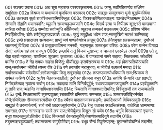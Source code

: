 001  सञ्जय उवाच
001a अथ शूरा महाराज परस्परकृतागसः
001c जग्मुः स्वशिबिराण्येव रुधिरेण समुक्षिताः
002a विश्रम्य च यथान्यायं पूजयित्वा परस्परम्
002c सन्नद्धाः समदृश्यन्त भूयो युद्धचिकीर्षया
003a ततस्तव सुतो राजंश्चिन्तयाभिपरिप्लुतः
003c विस्रवच्छोणिताक्ताङ्गः पप्रच्छेदम्पितामहम्
004a सैन्यानि रौद्राणि भयानकानि; व्यूढानि सम्यग्बहुलध्वजानि
004c विदार्य हत्वा च निपीड्य शूरा;स्ते पाण्डवानां त्वरिता रथौघाः
005a सम्मोह्य सर्वान्युधि कीर्तिमन्तो; व्यूहञ्च तम्मकरं वज्रकल्पम्
005c प्रविश्य भीमेन निबर्हितोऽस्मि; घोरैः शरैर्मृत्युदण्डप्रकाशैः
006a क्रुद्धं तमुद्वीक्ष्य भयेन राज;न्सम्मूर्छितो नालभं शान्तिमद्य
006c इच्छे प्रसादात्तव सत्यसन्ध; प्राप्तुं जयं पाण्डवेयांश्च हन्तुम्
007a तेनैवमुक्तः प्रहसन्महात्मा; दुर्योधनं जातमन्युं विदित्वा
007c तं प्रत्युवाचाविमना मनस्वी; गङ्गासुतः शस्त्रभृतां वरिष्ठः
008a परेण यत्नेन विगाह्य सेनां; सर्वात्मनाहं तव राजपुत्र
008c इच्छामि दातुं विजयं सुखञ्च; न चात्मानं छादयेऽहं त्वदर्थे
009a एते तु रौद्रा बहवो महारथा; यशस्विनः शूरतमाः कृतास्त्राः
009c ये पाण्डवानां समरे सहाया; जितक्लमाः क्रोधविषं वमन्ति
010a ते नेह शक्याः सहसा विजेतुं; वीर्योन्नद्धाः कृतवैरास्त्वया च
010c अहं ह्येतान्प्रतियोत्स्यामि राज;न्सर्वात्मना जीवितं त्यज्य वीर
011a रणे तवार्थाय महानुभाव; न जीवितं रक्ष्यतमं ममाद्य
011c सर्वांस्तवार्थाय सदेवदैत्याँ;ल्लोकान्दहेयं किमु शत्रूंस्तवेह
012a तत्पाण्डवान्योधयिष्यामि राज;न्प्रियञ्च ते सर्वमहं करिष्ये
012c श्रुत्वैव चैतत्परमप्रतीतो; दुर्योधनः प्रीतमना बभूव
013a सर्वाणि सैन्यानि ततः प्रहृष्टो; निर्गच्छतेत्याह नृपांश्च सर्वान्
013c तदाज्ञया तानि विनिर्ययुर्द्रुतं; रथाश्वपादातगजायुतानि
014a प्रहर्षयुक्तानि तु तानि राज;न्महान्ति नानाविधशस्त्रवन्ति
014c स्थितानि नागाश्वपदातिमन्ति; विरेजुराजौ तव राजन्बलानि
015a वृन्दैः स्थिताश्चापि सुसम्प्रयुक्ता;श्चकाशिरे दन्तिगणाः समन्तात्
015c शस्त्रास्त्रविद्भिर्नरदेव योधै;रधिष्ठिताः सैन्यगणास्त्वदीयाः
016a रथैश्च पादातगजाश्वसङ्घैः; प्रयाद्भिराजौ विधिवत्प्रणुन्नैः
016c समुद्धतं वै तरुणार्कवर्णं; रजो बभौ छादयत्सूर्यरश्मीन्
017a रेजुः पताका रथदन्तिसंस्था; वातेरिता भ्राम्यमाणाः समन्तात्
017c नानारङ्गाः समरे तत्र राज;न्मेघैर्युक्ता विद्युतः खे यथैव
018a धनूंषि विस्फारयतां नृपाणां; बभूव शब्दस्तुमुलोऽतिघोरः
018c विमथ्यतो देवमहासुरौघै;र्यथार्णवस्यादियुगे तदानीम्
019a तदुग्रनादम्बहुरूपवर्णं; तवात्मजानां समुदीर्णमेवम्
019c बभूव सैन्यं रिपुसैन्यहन्तृ; युगान्तमेघौघनिभं तदानीम्

